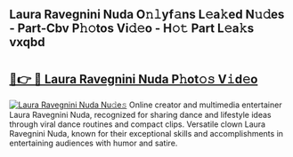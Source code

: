 ## Laura Ravegnini Nuda O𝚗𝚕yf𝚊ns L𝚎a𝚔ed N𝚞𝚍es - Part-Cbv P𝚑𝚘tos Vi𝚍𝚎o - H𝚘𝚝 Part L𝚎a𝚔s vxqbd

# <h2><a href="http://kfad4bn.oniu.top/?m=Laura+Ravegnini+Nuda">🔗👉 🔴 Laura Ravegnini Nuda P𝚑ot𝚘𝚜 V𝚒d𝚎o</a></h2>

[![Laura Ravegnini Nuda Nu𝚍e𝚜](https://i.imgur.com/0qMVB7G.gif)](http://kfad4bn.oniu.top/?m=Laura+Ravegnini+Nuda)
Online creator and multimedia entertainer Laura Ravegnini Nuda, recognized for sharing dance and lifestyle ideas through viral dance routines and compact clips. Versatile clown Laura Ravegnini Nuda, known for their exceptional skills and accomplishments in entertaining audiences with humor and satire.  
